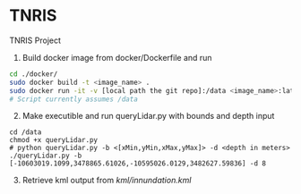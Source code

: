 # TNRIS
TNRIS Project

1. Build docker image from docker/Dockerfile and run
```sh
cd ./docker/
sudo docker build -t <image_name> .
sudo docker run -it -v [local path the git repo]:/data <image_name>:latest /bin/bash
# Script currently assumes /data
```

2. Make executible and run queryLidar.py with bounds and depth input
```shell
cd /data
chmod +x queryLidar.py
# python queryLidar.py -b <[xMin,yMin,xMax,yMax]> -d <depth in meters>
./queryLidar.py -b [-10603019.1099,3478865.61026,-10595026.0129,3482627.59836] -d 8
```

3. Retrieve kml output from *kml/innundation.kml*
